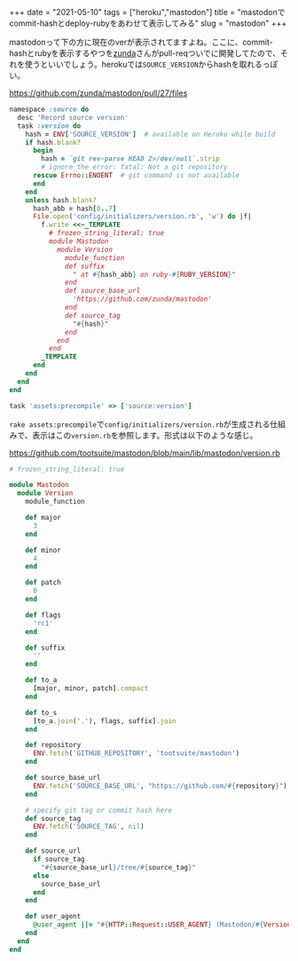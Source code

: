 +++
date = "2021-05-10"
tags = ["heroku","mastodon"]
title = "mastodonでcommit-hashとdeploy-rubyをあわせて表示してみる"
slug = "mastodon"
+++

mastodonって下の方に現在のverが表示されてますよね。ここに、commit-hashとrubyを表示するやつを[zunda](https://mastodon.zunda.ninja/@zundan)さんがpull-reqついでに開発してたので、それを使うといいでしょう。herokuでは`SOURCE_VERSION`からhashを取れるっぽい。

https://github.com/zunda/mastodon/pull/27/files

```ruby:lib/tasks/version.rake 
namespace :source do
  desc 'Record source version'
  task :version do
    hash = ENV['SOURCE_VERSION']  # available on Heroku while build
    if hash.blank?
      begin
        hash = `git rev-parse HEAD 2>/dev/null`.strip
        # ignore the error: fatal: Not a git repository
      rescue Errno::ENOENT  # git command is not available
      end
    end
    unless hash.blank?
      hash_abb = hash[0..7]
      File.open('config/initializers/version.rb', 'w') do |f|
        f.write <<~_TEMPLATE
          # frozen_string_literal: true
          module Mastodon
            module Version
              module_function
              def suffix
                " at #{hash_abb} on ruby-#{RUBY_VERSION}"
              end
              def source_base_url
                'https://github.com/zunda/mastodon'
              end
              def source_tag
                "#{hash}"
              end
            end
          end
        _TEMPLATE
      end
    end
  end
end

task 'assets:precompile' => ['source:version']
```

`rake assets:precompile`で`config/initializers/version.rb`が生成される仕組みで、表示はこの`version.rb`を参照します。形式は以下のような感じ。

https://github.com/tootsuite/mastodon/blob/main/lib/mastodon/version.rb

```ruby:lib/mastodon/version.rb
# frozen_string_literal: true

module Mastodon
  module Version
    module_function

    def major
      3
    end

    def minor
      4
    end

    def patch
      0
    end

    def flags
      'rc1'
    end

    def suffix
      ''
    end

    def to_a
      [major, minor, patch].compact
    end

    def to_s
      [to_a.join('.'), flags, suffix].join
    end

    def repository
      ENV.fetch('GITHUB_REPOSITORY', 'tootsuite/mastodon')
    end

    def source_base_url
      ENV.fetch('SOURCE_BASE_URL', "https://github.com/#{repository}")
    end

    # specify git tag or commit hash here
    def source_tag
      ENV.fetch('SOURCE_TAG', nil)
    end

    def source_url
      if source_tag
        "#{source_base_url}/tree/#{source_tag}"
      else
        source_base_url
      end
    end

    def user_agent
      @user_agent ||= "#{HTTP::Request::USER_AGENT} (Mastodon/#{Version}; +http#{Rails.configuration.x.use_https ? 's' : ''}://#{Rails.configuration.x.web_domain}/)"
    end
  end
end
```


